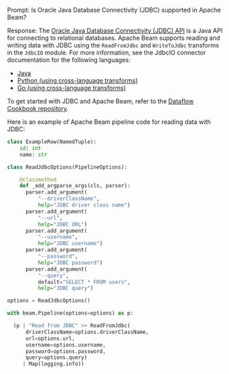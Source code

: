 Prompt:
Is Oracle Java Database Connectivity (JDBC) supported in Apache Beam?

Response:
The [Oracle Java Database Connectivity (JDBC) API](https://docs.oracle.com/javase/8/docs/technotes/guides/jdbc/) is a Java API for connecting to relational databases. Apache Beam supports reading and writing data with JDBC using the `ReadFromJdbc` and `WriteToJdbc` transforms in the `JdbcIO` module. For more information, see the JdbcIO connector documentation for the following languages:
* [Java](https://beam.apache.org/releases/javadoc/current/org/apache/beam/sdk/io/jdbc/JdbcIO.html)
* [Python (using cross-language transforms)](https://beam.apache.org/releases/pydoc/current/apache_beam.io.jdbc.html)
* [Go (using cross-language transforms)](https://pkg.go.dev/github.com/apache/beam/sdks/v2/go/pkg/beam/io/xlang/jdbcio)

To get started with JDBC and Apache Beam, refer to the [Dataflow Cookbook repository](https://github.com/GoogleCloudPlatform/dataflow-cookbook).

Here is an example of Apache Beam pipeline code for reading data with JDBC:

```python
class ExampleRow(NamedTuple):
    id: int
    name: str

class ReadJdbcOptions(PipelineOptions):

    @classmethod
    def _add_argparse_args(cls, parser):
      parser.add_argument(
          "--driverClassName",
          help="JDBC driver class name")
      parser.add_argument(
          "--url",
          help="JDBC URL")
      parser.add_argument(
          "--username",
          help="JDBC username")
      parser.add_argument(
          "--password",
          help="JDBC password")
      parser.add_argument(
          "--query",
          default="SELECT * FROM users",
          help="JDBC query")

options = ReadJdbcOptions()

with beam.Pipeline(options=options) as p:

  (p | "Read from JDBC" >> ReadFromJdbc(
      driverClassName=options.driverClassName,
      url=options.url,
      username=options.username,
      password=options.password,
      query=options.query)
     | Map(logging.info))
```
